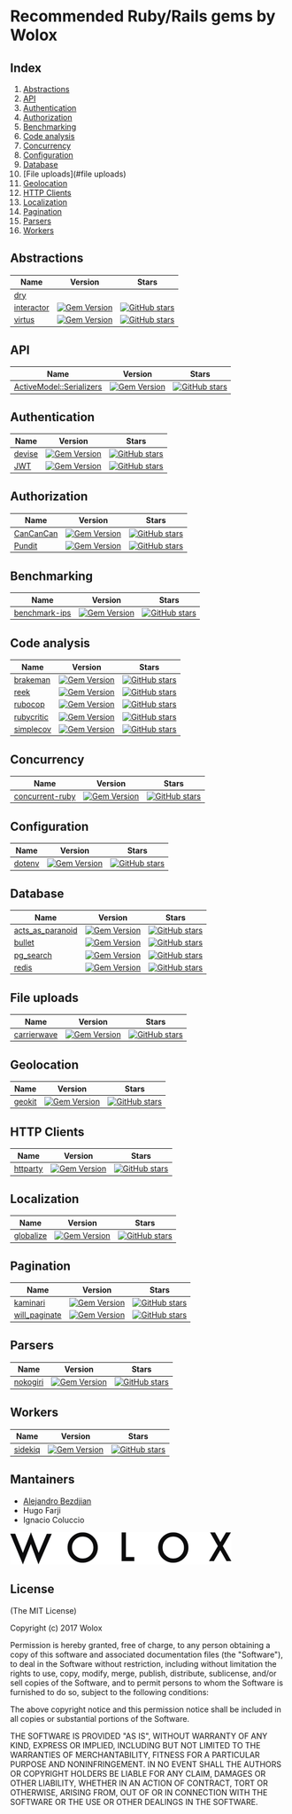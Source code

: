 # Recommended Ruby/Rails gems by Wolox

## Index

  1. [Abstractions](#abstractions)
  1. [API](#api)
  1. [Authentication](#authentication)
  1. [Authorization](#authorization)
  1. [Benchmarking](#benchmarking)
  1. [Code analysis](#code-analysis)
  1. [Concurrency](#concurrency)
  1. [Configuration](#configuration)
  1. [Database](#database)
  1. [File uploads](#file uploads)
  1. [Geolocation](#geolocation)
  1. [HTTP Clients](#http-clients)
  1. [Localization](#localization)
  1. [Pagination](#pagination)
  1. [Parsers](#parsers)
  1. [Workers](#workers)

## Abstractions

|Name|Version|Stars|
|-----|-----|-----|
|[dry](https://github.com/dry-rb)|||
|[interactor](https://github.com/collectiveidea/interactor)|[![Gem Version](https://img.shields.io/gem/v/interactor.svg?style=flat)](https://rubygems.org/gems/interactor)|[![GitHub stars](https://img.shields.io/github/stars/bevacqua/awesome-badges.svg?style=social&label=Star)](https://github.com/collectiveidea/interactor)|
|[virtus](https://github.com/solnic/virtus)|[![Gem Version](https://img.shields.io/gem/v/virtus.svg?style=flat)](https://rubygems.org/gems/virtus)|[![GitHub stars](https://img.shields.io/github/stars/bevacqua/awesome-badges.svg?style=social&label=Star)](https://github.com/solnic/virtus)|

## API

|Name|Version|Stars|
|-----|-----|-----|
|[ActiveModel::Serializers](https://github.com/rails-api/active_model_serializers)|[![Gem Version](https://img.shields.io/gem/v/active_model_serializers.svg?style=flat)](https://rubygems.org/gems/active_model_serializers)|[![GitHub stars](https://img.shields.io/github/stars/bevacqua/awesome-badges.svg?style=social&label=Star)](https://github.com/rails-api/active_model_serializers)|

## Authentication

|Name|Version|Stars|
|-----|-----|-----|
|[devise](https://github.com/plataformatec/devise)|[![Gem Version](https://img.shields.io/gem/v/devise.svg?style=flat)](https://rubygems.org/gems/devise)|[![GitHub stars](https://img.shields.io/github/stars/bevacqua/awesome-badges.svg?style=social&label=Star)](https://github.com/plataformatec/devise)|
|[JWT](https://github.com/jwt/ruby-jwt)|[![Gem Version](https://img.shields.io/gem/v/jwt.svg?style=flat)](https://rubygems.org/gems/jwt)|[![GitHub stars](https://img.shields.io/github/stars/bevacqua/awesome-badges.svg?style=social&label=Star)](https://github.com/jwt/ruby-jwt)|

## Authorization

|Name|Version|Stars|
|-----|-----|-----|
|[CanCanCan](https://github.com/CanCanCommunity/cancancan)|[![Gem Version](https://img.shields.io/gem/v/cancancan.svg?style=flat)](https://rubygems.org/gems/cancancan)|[![GitHub stars](https://img.shields.io/github/stars/bevacqua/awesome-badges.svg?style=social&label=Star)](https://github.com/CanCanCommunity/cancancan)|
|[Pundit](https://github.com/elabs/pundit)|[![Gem Version](https://img.shields.io/gem/v/pundit.svg?style=flat)](https://rubygems.org/gems/pundit)|[![GitHub stars](https://img.shields.io/github/stars/bevacqua/awesome-badges.svg?style=social&label=Star)](https://github.com/elabs/pundit)|

## Benchmarking

|Name|Version|Stars|
|-----|-----|-----|
|[benchmark-ips](https://github.com/evanphx/benchmark-ips)|[![Gem Version](https://img.shields.io/gem/v/benchmark-ips.svg?style=flat)](https://rubygems.org/gems/benchmark-ips)|[![GitHub stars](https://img.shields.io/github/stars/bevacqua/awesome-badges.svg?style=social&label=Star)](https://github.com/evanphx/benchmark-ips)|

## Code analysis

|Name|Version|Stars|
|-----|-----|-----|
|[brakeman](https://github.com/presidentbeef/brakeman)|[![Gem Version](https://img.shields.io/gem/v/brakeman.svg?style=flat)](https://rubygems.org/gems/brakeman)|[![GitHub stars](https://img.shields.io/github/stars/bevacqua/awesome-badges.svg?style=social&label=Star)](https://github.com/presidentbeef/brakeman)|
|[reek](https://github.com/troessner/reek)|[![Gem Version](https://img.shields.io/gem/v/reek.svg?style=flat)](https://rubygems.org/gems/reek)|[![GitHub stars](https://img.shields.io/github/stars/bevacqua/awesome-badges.svg?style=social&label=Star)](https://github.com/troessner/reek)|
|[rubocop](https://github.com/bbatsov/rubocop)|[![Gem Version](https://img.shields.io/gem/v/rubocop.svg?style=flat)](https://rubygems.org/gems/rubocop)|[![GitHub stars](https://img.shields.io/github/stars/bevacqua/awesome-badges.svg?style=social&label=Star)](https://github.com/bbatsov/rubocop)|
|[rubycritic](https://github.com/whitesmith/rubycritic)|[![Gem Version](https://img.shields.io/gem/v/rubycritic.svg?style=flat)](https://rubygems.org/gems/rubycritic)|[![GitHub stars](https://img.shields.io/github/stars/bevacqua/awesome-badges.svg?style=social&label=Star)](https://github.com/whitesmith/rubycritic)|
|[simplecov](https://github.com/colszowka/simplecov)|[![Gem Version](https://img.shields.io/gem/v/simplecov.svg?style=flat)](https://rubygems.org/gems/simplecov)|[![GitHub stars](https://img.shields.io/github/stars/bevacqua/awesome-badges.svg?style=social&label=Star)](https://github.com/colszowka/simplecov)|

## Concurrency

|Name|Version|Stars|
|-----|-----|-----|
|[concurrent-ruby](https://github.com/ruby-concurrency/concurrent-ruby)|[![Gem Version](https://img.shields.io/gem/v/concurrent-ruby.svg?style=flat)](https://rubygems.org/gems/concurrent-ruby)|[![GitHub stars](https://img.shields.io/github/stars/bevacqua/awesome-badges.svg?style=social&label=Star)](https://github.com/ruby-concurrency/concurrent-ruby)|

## Configuration

|Name|Version|Stars|
|-----|-----|-----|
|[dotenv](https://github.com/bkeepers/dotenv)|[![Gem Version](https://img.shields.io/gem/v/dotenv.svg?style=flat)](https://rubygems.org/gems/dotenv)|[![GitHub stars](https://img.shields.io/github/stars/bevacqua/awesome-badges.svg?style=social&label=Star)](https://github.com/bkeepers/dotenv)|


## Database

|Name|Version|Stars|
|-----|-----|-----|
|[acts_as_paranoid](https://github.com/ActsAsParanoid/acts_as_paranoid)|[![Gem Version](https://img.shields.io/gem/v/acts_as_paranoid.svg?style=flat)](https://rubygems.org/gems/acts_as_paranoid)|[![GitHub stars](https://img.shields.io/github/stars/bevacqua/awesome-badges.svg?style=social&label=Star)](https://github.com/ActsAsParanoid/acts_as_paranoid)|
|[bullet](https://github.com/flyerhzm/bullet)|[![Gem Version](https://img.shields.io/gem/v/bullet.svg?style=flat)](https://rubygems.org/gems/bullet)|[![GitHub stars](https://img.shields.io/github/stars/bevacqua/awesome-badges.svg?style=social&label=Star)](https://github.com/flyerhzm/bullet)|
|[pg_search](https://github.com/Casecommons/pg_search)|[![Gem Version](https://img.shields.io/gem/v/pg_search.svg?style=flat)](https://rubygems.org/gems/pg_search)|[![GitHub stars](https://img.shields.io/github/stars/bevacqua/awesome-badges.svg?style=social&label=Star)](https://github.com/Casecommons/pg_search)|
|[redis](https://github.com/redis/redis-rb)|[![Gem Version](https://img.shields.io/gem/v/redis.svg?style=flat)](https://rubygems.org/gems/redis)|[![GitHub stars](https://img.shields.io/github/stars/bevacqua/awesome-badges.svg?style=social&label=Star)](https://github.com/redis/redis-rb)|

## File uploads

|Name|Version|Stars|
|-----|-----|-----|
|[carrierwave](https://github.com/carrierwaveuploader/carrierwave)|[![Gem Version](https://img.shields.io/gem/v/carrierwave.svg?style=flat)](https://rubygems.org/gems/carrierwave)|[![GitHub stars](https://img.shields.io/github/stars/bevacqua/awesome-badges.svg?style=social&label=Star)](https://github.com/carrierwaveuploader/carrierwave)|

## Geolocation

|Name|Version|Stars|
|-----|-----|-----|
|[geokit](https://github.com/geokit/geokit)|[![Gem Version](https://img.shields.io/gem/v/geokit.svg?style=flat)](https://rubygems.org/gems/geokit)|[![GitHub stars](https://img.shields.io/github/stars/bevacqua/awesome-badges.svg?style=social&label=Star)](https://github.com/geokit/geokit)|

## HTTP Clients

|Name|Version|Stars|
|-----|-----|-----|
|[httparty](https://github.com/jnunemaker/httparty)|[![Gem Version](https://img.shields.io/gem/v/httparty.svg?style=flat)](https://rubygems.org/gems/httparty)|[![GitHub stars](https://img.shields.io/github/stars/bevacqua/awesome-badges.svg?style=social&label=Star)](https://github.com/jnunemaker/httparty)|

## Localization

|Name|Version|Stars|
|-----|-----|-----|
|[globalize](https://github.com/globalize/globalize)|[![Gem Version](https://img.shields.io/gem/v/globalize.svg?style=flat)](https://rubygems.org/gems/globalize)|[![GitHub stars](https://img.shields.io/github/stars/bevacqua/awesome-badges.svg?style=social&label=Star)](https://github.com/globalize/globalize)|

## Pagination

|Name|Version|Stars|
|-----|-----|-----|
|[kaminari](https://github.com/kaminari/kaminari)|[![Gem Version](https://img.shields.io/gem/v/kaminari.svg?style=flat)](https://rubygems.org/gems/kaminari)|[![GitHub stars](https://img.shields.io/github/stars/bevacqua/awesome-badges.svg?style=social&label=Star)](https://github.com/kaminari/kaminari)|
|[will_paginate](https://github.com/mislav/will_paginate)|[![Gem Version](https://img.shields.io/gem/v/will_paginate.svg?style=flat)](https://rubygems.org/gems/will_paginate)|[![GitHub stars](https://img.shields.io/github/stars/bevacqua/awesome-badges.svg?style=social&label=Star)](https://github.com/mislav/will_paginate)|

## Parsers

|Name|Version|Stars|
|-----|-----|-----|
|[nokogiri](https://github.com/sparklemotion/nokogiri)|[![Gem Version](https://img.shields.io/gem/v/nokogiri.svg?style=flat)](https://rubygems.org/gems/nokogiri)|[![GitHub stars](https://img.shields.io/github/stars/bevacqua/awesome-badges.svg?style=social&label=Star)](https://github.com/sparklemotion/nokogiri)|

## Workers

|Name|Version|Stars|
|-----|-----|-----|
|[sidekiq](https://github.com/mperham/sidekiq/)|[![Gem Version](https://img.shields.io/gem/v/sidekiq.svg?style=flat)](https://rubygems.org/gems/sidekiq)|[![GitHub stars](https://img.shields.io/github/stars/bevacqua/awesome-badges.svg?style=social&label=Star)](https://github.com/mperham/sidekiq/)|

## Mantainers

  * [Alejandro Bezdjian](https://github.com/alebian)
  * Hugo Farji
  * Ignacio Coluccio

![Wolox](https://raw.githubusercontent.com/Wolox/press-kit/master/logos/logo_banner.png)

## License

(The MIT License)

Copyright (c) 2017 Wolox

Permission is hereby granted, free of charge, to any person obtaining a copy
of this software and associated documentation files (the "Software"), to deal
in the Software without restriction, including without limitation the rights
to use, copy, modify, merge, publish, distribute, sublicense, and/or sell
copies of the Software, and to permit persons to whom the Software is
furnished to do so, subject to the following conditions:

The above copyright notice and this permission notice shall be included in
all copies or substantial portions of the Software.

THE SOFTWARE IS PROVIDED "AS IS", WITHOUT WARRANTY OF ANY KIND, EXPRESS OR
IMPLIED, INCLUDING BUT NOT LIMITED TO THE WARRANTIES OF MERCHANTABILITY,
FITNESS FOR A PARTICULAR PURPOSE AND NONINFRINGEMENT. IN NO EVENT SHALL THE
AUTHORS OR COPYRIGHT HOLDERS BE LIABLE FOR ANY CLAIM, DAMAGES OR OTHER
LIABILITY, WHETHER IN AN ACTION OF CONTRACT, TORT OR OTHERWISE, ARISING FROM,
OUT OF OR IN CONNECTION WITH THE SOFTWARE OR THE USE OR OTHER DEALINGS IN
THE SOFTWARE.
